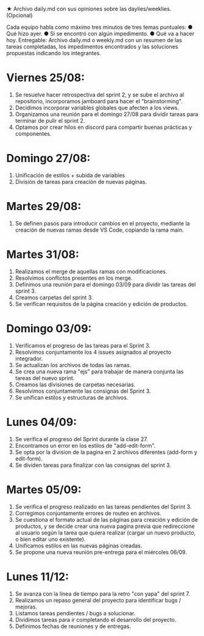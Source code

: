 ★ Archivo daily.md con sus opiniones sobre las daylies/weeklies. (Opcional)

Cada equipo habla como máximo tres minutos de tres temas puntuales:
● Qué hizo ayer.
● Si se encontró con algún impedimento.
● Qué va a hacer hoy.
Entregable: Archivo daily.md o weekly.md con un resumen de las tareas completadas,
los impedimentos encontrados y las soluciones propuestas indicando los integrantes.

# Viernes 25/08:

1. Se resuelve hacer retrospectiva del sprint 2, y se sube el archivo al repositorio, incorporamos jamboard para hacer el "brainstorming".
2. Decidimos incorporar variables globales que afecten a los views.
3. Organizamos una reunión para el domingo 27/08 para dividir tareas para terminar de pulir el sprint 2.
4. Optamos por crear hilos en discord para compartir buenas prácticas y componentes.

# Domingo 27/08:

1. Unificación de estilos + subida de variables
2. División de tareas para creación de nuevas páginas.

# Martes 29/08:

1. Se definen pasos para introducir cambios en el proyecto, mediante la creación de nuevas ramas desde VS Code, copiando la rama main.

# Martes 31/08:

1. Realizamos el merge de aquellas ramas con modificaciones.
2. Resolvimos conflictos presentes en los merge.
3. Definimos una reunión para el domingo 03/09 para dividir las tareas del sprint 3.
4. Creamos carpetas del sprint 3.
5. Se verifican requisitos de la página creación y edición de productos.

# Domingo 03/09:

1. Verificamos el progreso de las tareas para el Sprint 3.
2. Resolvimos conjuntamente los 4 issues asignados al proyecto integrador.
3. Se actualizan los archivos de todas las ramas.
4. Se crea una nueva rama "ejs" para trabajar de manera conjunta las tareas del nuevo sprint.
5. Creamos las divisiones de carpetas necesarias.
6. Resolvimos conjuntamente las consignas del Sprint 3.
7. Se unifican estilos y estructuras de archivos.

# Lunes 04/09:

1. Se verifica el progreso del Sprint durante la clase 27.
2. Encontramos un error en los estilos de "add-edit-form".
3. Se opta por la division de la pagina en 2 archivos diferentes (add-form y edit-form).
4. Se dividen tareas para finalizar con las consignas del sprint 3.

# Martes 05/09:

1. Se verifica el progreso realizado en las tareas pendientes del Sprint 3.
2. Corregimos conjuntamente errores de routeo en archivos.
3. Se cuestiona el formato actual de las páginas para creación y edición de productos, y se decide crear una nueva pagina previa que redireccione al usuario según la tarea que quiera realizar (cargar un nuevo producto, o bien editar uno existente).
4. Unificamos estilos en las nuevas páginas creadas.
5. Se propone una nueva reunión pre-entrega para el miércoles 06/09.

# Lunes 11/12:

1. Se avanza con la línea de tiempo para la retro "con yapa" del sprint 7.
2. Realizamos un repaso general del proyecto para identificar bugs / mejoras.
3. Listamos tareas pendientes / bugs a solucionar.
4. Dividimos tareas para ir completando el desarrollo del proyecto.
5. Definimos fechas de reuniones y de entregas.
